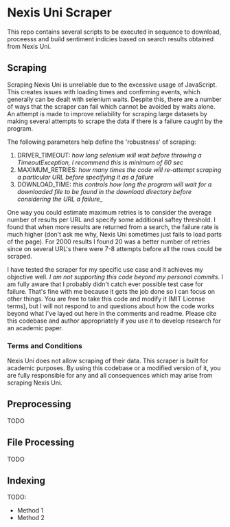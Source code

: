 # Nexis Uni Scraper
This repo contains several scripts to be executed in sequence to download, proceesss and build sentiment indicies based on search results obtained from Nexis Uni.

## Scraping
Scraping Nexis Uni is unreliable due to the excessive usage of JavaScript. This creates issues with loading times and confirming events, which generally can be dealt with selenium waits. Despite this, there are a number of ways that the scraper can fail which cannot be avoided by waits alone. An attempt is made to improve reliability for scraping large datasets by making several attempts to scrape the data if there is a failure caught by the program.

The following parameters help define the 'robustness' of scraping:  
1. DRIVER_TIMEOUT: _how long selenium will wait before throwing a TimeoutException, I recommend this is minimum of 60 sec_  
2. MAXIMUM_RETRIES: _how many times the code will re-attempt scraping a particular URL before specifying it as a failure_  
3. DOWNLOAD_TIME: _this controls how long the program will wait for a downloaded file to be found in the download directory before considering the URL a failure__

One way you could estimate maximum retries is to consider the average number of results per URL and specify some additional saftey threshold. I found that when more results are returned from a search, the failure rate is much higher (don't ask me why, Nexis Uni sometimes just fails to load parts of the page). For 2000 results I found 20 was a better number of retries since on several URL's there were 7-8 attempts before all the rows could be scraped.

I have tested the scraper for my specific use case and it achieves my objective well. *I am not supporting this code beyond my personal commits*. I am fully aware that I probably didn't catch ever possible test case for failure. That's fine with me because it gets the job done so I can focus on other things. You are free to take this code and modify it (MIT License terms), but I will not respond to and questions about how the code works beyond what I've layed out here in the comments and readme. Please cite this codebase and author appropriately if you use it to develop research for an academic paper.

### Terms and Conditions
Nexis Uni does not allow scraping of their data. This scraper is built for academic purposes. By using this codebase or a modified version of it, you are fully responsible for any and all consequences which may arise from scraping Nexis Uni.

## Preprocessing
TODO

## File Processing
TODO

## Indexing

TODO:
* Method 1
* Method 2 

